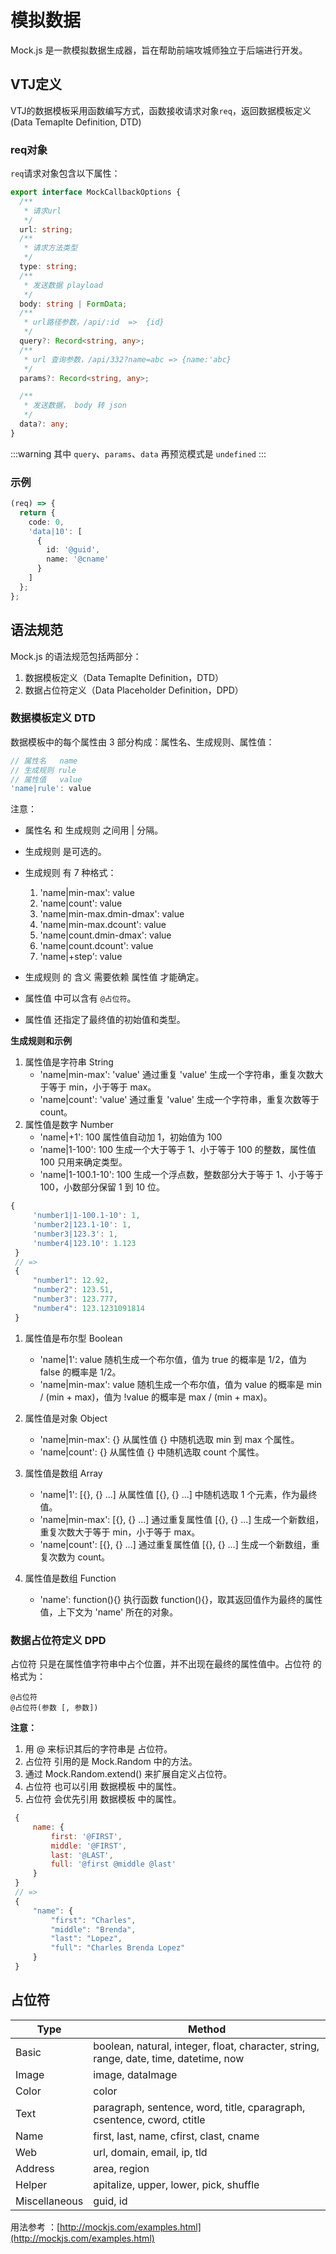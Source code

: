 # 模拟数据

Mock.js 是一款模拟数据生成器，旨在帮助前端攻城师独立于后端进行开发。

## VTJ定义

VTJ的数据模板采用函数编写方式，函数接收请求对象`req`，返回数据模板定义(Data Temaplte Definition, DTD)

### req对象

`req`请求对象包含以下属性：

```ts
export interface MockCallbackOptions {
  /**
   * 请求url
   */
  url: string;
  /**
   * 请求方法类型
   */
  type: string;
  /**
   * 发送数据 playload
   */
  body: string | FormData;
  /**
   * url路径参数，/api/:id  =>  {id}
   */
  query?: Record<string, any>;
  /**
   * url 查询参数，/api/332?name=abc => {name:'abc}
   */
  params?: Record<string, any>;

  /**
   * 发送数据， body 转 json
   */
  data?: any;
}
```

:::warning
其中 `query`、`params`、`data` 再预览模式是 `undefined`
:::

### 示例

```ts
(req) => {
  return {
    code: 0,
    'data|10': [
      {
        id: '@guid',
        name: '@cname'
      }
    ]
  };
};
```

## 语法规范

Mock.js 的语法规范包括两部分：

1. 数据模板定义（Data Temaplte Definition，DTD）
1. 数据占位符定义（Data Placeholder Definition，DPD）

### 数据模板定义 DTD

数据模板中的每个属性由 3 部分构成：属性名、生成规则、属性值：

```js
// 属性名   name
// 生成规则 rule
// 属性值   value
'name|rule': value
```

注意：

- 属性名 和 生成规则 之间用 | 分隔。
- 生成规则 是可选的。
- 生成规则 有 7 种格式：

  1. 'name|min-max': value
  1. 'name|count': value
  1. 'name|min-max.dmin-dmax': value
  1. 'name|min-max.dcount': value
  1. 'name|count.dmin-dmax': value
  1. 'name|count.dcount': value
  1. 'name|+step': value

- 生成规则 的 含义 需要依赖 属性值 才能确定。
- 属性值 中可以含有 `@占位符`。
- 属性值 还指定了最终值的初始值和类型。

**生成规则和示例**

1. 属性值是字符串 String
   - 'name|min-max': 'value' 通过重复 'value' 生成一个字符串，重复次数大于等于 min，小于等于 max。
   - 'name|count': 'value' 通过重复 'value' 生成一个字符串，重复次数等于 count。
1. 属性值是数字 Number
   - 'name|+1': 100 属性值自动加 1，初始值为 100
   - 'name|1-100': 100 生成一个大于等于 1、小于等于 100 的整数，属性值 100 只用来确定类型。
   - 'name|1-100.1-10': 100 生成一个浮点数，整数部分大于等于 1、小于等于 100，小数部分保留 1 到 10 位。

```js
{
     'number1|1-100.1-10': 1,
     'number2|123.1-10': 1,
     'number3|123.3': 1,
     'number4|123.10': 1.123
 }
 // =>
 {
     "number1": 12.92,
     "number2": 123.51,
     "number3": 123.777,
     "number4": 123.1231091814
 }
```

1. 属性值是布尔型 Boolean

   - 'name|1': value 随机生成一个布尔值，值为 true 的概率是 1/2，值为 false 的概率是 1/2。
   - 'name|min-max': value 随机生成一个布尔值，值为 value 的概率是 min / (min + max)，值为 !value 的概率是 max / (min + max)。

1. 属性值是对象 Object

   - 'name|min-max': {} 从属性值 {} 中随机选取 min 到 max 个属性。
   - 'name|count': {} 从属性值 {} 中随机选取 count 个属性。

1. 属性值是数组 Array

   - 'name|1': [{}, {} ...] 从属性值 [{}, {} ...] 中随机选取 1 个元素，作为最终值。
   - 'name|min-max': [{}, {} ...] 通过重复属性值 [{}, {} ...] 生成一个新数组，重复次数大于等于 min，小于等于 max。
   - 'name|count': [{}, {} ...] 通过重复属性值 [{}, {} ...] 生成一个新数组，重复次数为 count。

1. 属性值是数组 Function

   - 'name': function(){} 执行函数 function(){}，取其返回值作为最终的属性值，上下文为 'name' 所在的对象。

### 数据占位符定义 DPD

占位符 只是在属性值字符串中占个位置，并不出现在最终的属性值中。占位符 的格式为：

```
@占位符
@占位符(参数 [, 参数])
```

**注意：**

1. 用 @ 来标识其后的字符串是 占位符。
1. 占位符 引用的是 Mock.Random 中的方法。
1. 通过 Mock.Random.extend() 来扩展自定义占位符。
1. 占位符 也可以引用 数据模板 中的属性。
1. 占位符 会优先引用 数据模板 中的属性。

```js
 {
     name: {
         first: '@FIRST',
         middle: '@FIRST',
         last: '@LAST',
         full: '@first @middle @last'
     }
 }
 // =>
 {
     "name": {
         "first": "Charles",
         "middle": "Brenda",
         "last": "Lopez",
         "full": "Charles Brenda Lopez"
     }
 }
```

## 占位符

| Type          | Method                                                                                |
| ------------- | ------------------------------------------------------------------------------------- |
| Basic         | boolean, natural, integer, float, character, string, range, date, time, datetime, now |
| Image         | image, dataImage                                                                      |
| Color         | color                                                                                 |
| Text          | paragraph, sentence, word, title, cparagraph, csentence, cword, ctitle                |
| Name          | first, last, name, cfirst, clast, cname                                               |
| Web           | url, domain, email, ip, tld                                                           |
| Address       | area, region                                                                          |
| Helper        | apitalize, upper, lower, pick, shuffle                                                |
| Miscellaneous | guid, id                                                                              |

用法参考 ：[http://mockjs.com/examples.html](http://mockjs.com/examples.html)
